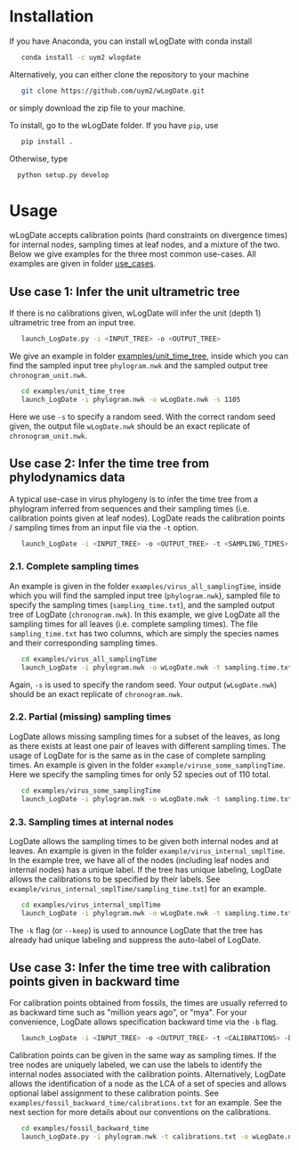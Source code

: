 # Installation
If you have Anaconda, you can install wLogDate with conda install

``` bash
   conda install -c uym2 wlogdate 
```  

Alternatively, you can either clone the repository to your machine 
```bash
   git clone https://github.com/uym2/wLogDate.git
```
or simply download the zip file to your machine. 

To install, go to the wLogDate folder. If you have ```pip```, use
```bash
   pip install .
```
Otherwise, type
``` bash
  python setup.py develop
```

# Usage
wLogDate accepts calibration points (hard constraints on divergence times) for internal nodes, sampling times at leaf nodes, and a mixture of the two. Below we give examples for the three most common use-cases. All examples are given in folder [use_cases](use_case).

## Use case 1: Infer the unit ultrametric tree
If there is no calibrations given, wLogDate will infer the unit (depth 1) ultrametric tree from an input tree.

``` bash
   launch_LogDate.py -i <INPUT_TREE> -o <OUTPUT_TREE>
```

We give an example in folder [examples/unit_time_tree](examples/unit_time_tree), inside which you can find the sampled input tree `phylogram.nwk` and the sampled output tree `chronogram_unit.nwk`.

```bash
   cd examples/unit_time_tree
   launch_LogDate -i phylogram.nwk -o wLogDate.nwk -s 1105
```

Here we use `-s` to specify a random seed. With the correct random seed given, the output file `wLogDate.nwk` should be an exact replicate of `chronogram_unit.nwk`.

## Use case 2: Infer the time tree from phylodynamics data
A typical use-case in virus phylogeny is to infer the time tree from a phylogram inferred from sequences and their sampling times (i.e. calibration points given at leaf nodes). LogDate reads the calibration points / sampling times from an input file via the `-t` option.

```bash
   launch_LogDate -i <INPUT_TREE> -o <OUTPUT_TREE> -t <SAMPLING_TIMES>
```

### 2.1. Complete sampling times
An example is given in the folder `examples/virus_all_samplingTime`, inside which you will find the sampled input tree (`phylogram.nwk`), sampled file to specify the sampling times (`sampling_time.txt`), and the sampled output tree of LogDate (`chronogram.nwk`). In this example, we give LogDate all the sampling times for all leaves (i.e. complete sampling times). The file `sampling_time.txt` has two columns, which are simply the species names and their corresponding sampling times.

```bash
   cd examples/virus_all_samplingTime
   launch_LogDate -i phylogram.nwk -o wLogDate.nwk -t sampling.time.txt -s 1105
```

Again, `-s` is used to specify the random seed. Your output (`wLogDate.nwk`) should be an exact replicate of `chronogram.nwk`.

### 2.2. Partial (missing) sampling times
LogDate allows missing sampling times for a subset of the leaves, as long as there exists at least one pair of leaves with different sampling times. The usage of LogDate for is the same as in the case of complete sampling times. An example is given in the folder `example/viruse_some_samplingTime`. Here we specify the sampling times for only 52 species out of 110 total.

```bash
   cd examples/virus_some_samplingTime
   launch_LogDate -i phylogram.nwk -o wLogDate.nwk -t sampling.time.txt -s 1105
```

### 2.3. Sampling times at internal nodes
LogDate allows the sampling times to be given both internal nodes and at leaves. An example is given in the folder `example/virus_internal_smplTime`. In the example tree, we have all of the nodes (including leaf nodes and internal nodes) has a unique label. If the tree has unique labeling, LogDate allows the calibrations to be specified by their labels. See `example/virus_internal_smplTime/sampling_time.txt`) for an example. 

```bash
   cd examples/virus_internal_smplTime
   launch_LogDate -i phylogram.nwk -o wLogDate.nwk -t sampling.time.txt -s 1105 -k
```
The `-k` flag (or `--keep`) is used to announce LogDate that the tree has already had unique labeling and suppress the auto-label of LogDate.


## Use case 3: Infer the time tree with calibration points given in backward time
For calibration points obtained from fossils, the times are usually referred to as backward time such as "million years ago", or "mya". For your convenience, LogDate allows specification backward time via the `-b` flag.

```bash
   launch_LogDate -i <INPUT_TREE> -o <OUTPUT_TREE> -t <CALIBRATIONS> -b
```
Calibration points can be given in the same way as sampling times. If the tree nodes are uniquely labeled, we can use the labels to identify the internal nodes associated with the calibration points. Alternatively, LogDate allows the identification of a node as the LCA of a set of species and allows optional label assignment to these calibration points. See `examples/fossil_backward_time/calibrations.txt` for an example. See the next section for more details about our conventions on the calibrations.

```bash
   cd examples/fossil_backward_time
   launch_LogDate.py -i phylogram.nwk -t calibrations.txt -o wLogDate.nwk -b -s 1105
```
